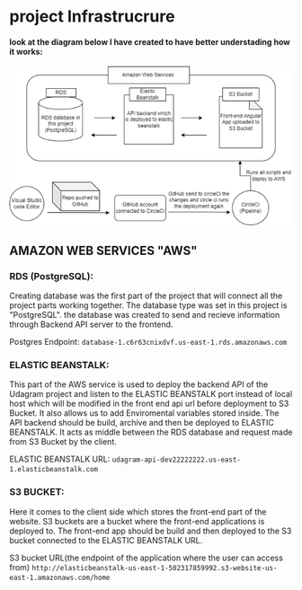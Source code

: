 # project Infrastrucrure

#### look at the diagram below I have created to have better understading how it works:
![project Diagram](../Project%20Diagram/udagram.drawio.png)

## AMAZON WEB SERVICES "AWS"

### RDS (PostgreSQL):
Creating database was the first part of the project that will connect all the project parts working together. The database type was set in this project is "PostgreSQL". the database was created to send and recieve information through Backend API server to the frontend.

Postgres Endpoint: `database-1.c6r63cnixdvf.us-east-1.rds.amazonaws.com`

### ELASTIC BEANSTALK:
This part of the AWS service is used to deploy the backend API of the Udagram project and listen to the ELASTIC BEANSTALK port instead of local host which will be modified in the front end api url before deployment to S3 Bucket. It also allows us to add Enviromental variables stored inside. The API backend should be build, archive and then be deployed to ELASTIC BEANSTALK. It acts as middle between the RDS database and request made from S3 Bucket by the client. 

ELASTIC BEANSTALK URL: `udagram-api-dev22222222.us-east-1.elasticbeanstalk.com`

### S3 BUCKET:
Here it comes to the client side which stores the front-end part of the website.  S3 buckets are a bucket where the front-end applications is deployed to. The front-end app should be build and then deployed to the S3 bucket connected to the ELASTIC BEANSTALK URL. 

S3 bucket URL(the endpoint of the application where the user can access from)
`http://elasticbeanstalk-us-east-1-502317859992.s3-website-us-east-1.amazonaws.com/home`
